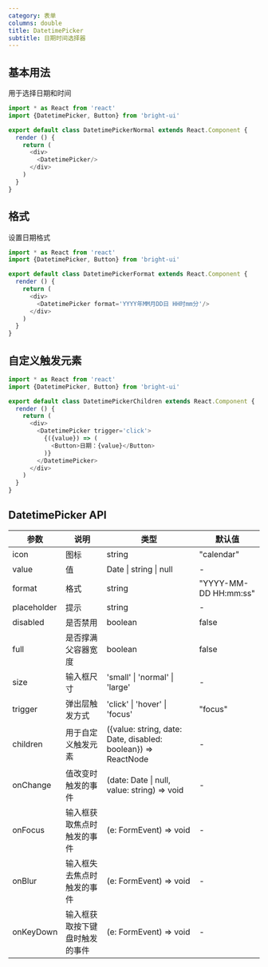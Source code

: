 ```yaml
---
category: 表单
columns: double
title: DatetimePicker
subtitle: 日期时间选择器
---
```


## 基本用法

用于选择日期和时间

```js
import * as React from 'react'
import {DatetimePicker, Button} from 'bright-ui'

export default class DatetimePickerNormal extends React.Component {
  render () {
    return (
      <div>
        <DatetimePicker/>
      </div>
    )
  }
}
```

## 格式

设置日期格式

```js
import * as React from 'react'
import {DatetimePicker, Button} from 'bright-ui'

export default class DatetimePickerFormat extends React.Component {
  render () {
    return (
      <div>
        <DatetimePicker format='YYYY年MM月DD日 HH时mm分'/>
      </div>
    )
  }
}
```

## 自定义触发元素

```js
import * as React from 'react'
import {DatetimePicker, Button} from 'bright-ui'

export default class DatetimePickerChildren extends React.Component {
  render () {
    return (
      <div>
        <DatetimePicker trigger='click'>
          {({value}) => (
            <Button>日期：{value}</Button>
          )}
        </DatetimePicker>
      </div>
    )
  }
}

```

## DatetimePicker API

| 参数 | 说明 | 类型 | 默认值 |
|---|---|---|---|
| icon | 图标 | string | "calendar" |
| value | 值 | Date \| string \| null | - |
| format | 格式 | string | "YYYY-MM-DD HH:mm:ss" |
| placeholder | 提示 | string | - |
| disabled | 是否禁用 | boolean | false |
| full | 是否撑满父容器宽度 | boolean | false |
| size | 输入框尺寸 | 'small' \| 'normal' \| 'large' | - |
| trigger | 弹出层触发方式 | 'click' \| 'hover' \| 'focus' | "focus" |
| children | 用于自定义触发元素 | ({value: string, date: Date, disabled: boolean}) => ReactNode | - |
| onChange | 值改变时触发的事件 | (date: Date \| null, value: string) => void | - |
| onFocus | 输入框获取焦点时触发的事件 | (e: FormEvent) => void | - |
| onBlur | 输入框失去焦点时触发的事件 | (e: FormEvent) => void | - |
| onKeyDown | 输入框获取按下键盘时触发的事件 | (e: FormEvent) => void | - |
